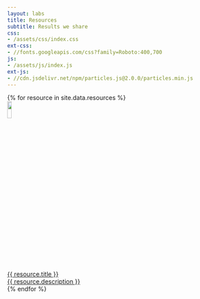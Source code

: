 ```yaml
---
layout: labs
title: Resources
subtitle: Results we share 
css:
- /assets/css/index.css
ext-css:
- //fonts.googleapis.com/css?family=Roboto:400,700
js:
- /assets/js/index.js
ext-js:
- //cdn.jsdelivr.net/npm/particles.js@2.0.0/particles.min.js
---
```


<div id="portfolio-out" class="page-section grey-section">
  <div id="portfolio">
    <div id="shinyapps-big">
      {% for resource in site.data.resources %}
	    <div class="shinyapp" style="width:65rem">
          <a class="applink" href="{{ resource.url }}" target="_blank">
            <img class="appimg" src="{{ site.url }}/assets/img/resource-screenshots/{{ resource.img }}" style="width: 10%" alt="" />
            <div class="apptitle">{{ resource.title }}</div>
            <div class="appdesc">{{ resource.description }}</div>
          </a>
        </div>
	  {% endfor %}
    </div>
  </div>
</div>
